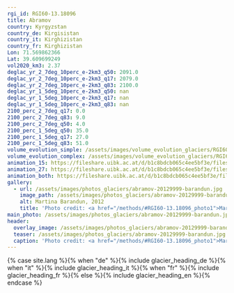 ```yaml
---
rgi_id: RGI60-13.18096
title: Abramov
country: Kyrgyzstan
country_de: Kirgisistan
country_it: Kirghizistan
country_fr: Kirghizistan
Lon: 71.569862366
Lat: 39.609699249
vol2020_km3: 2.37
deglac_yr_2_7deg_10perc_e-2km3_q50: 2091.0
deglac_yr_2_7deg_10perc_e-2km3_q17: 2079.0
deglac_yr_2_7deg_10perc_e-2km3_q83: 2100.0
deglac_yr_1_5deg_10perc_e-2km3_q50: nan
deglac_yr_1_5deg_10perc_e-2km3_q17: nan
deglac_yr_1_5deg_10perc_e-2km3_q83: nan
2100_perc_2_7deg_q17: 0.0
2100_perc_2_7deg_q83: 9.0
2100_perc_2_7deg_q50: 4.0
2100_perc_1_5deg_q50: 35.0
2100_perc_1_5deg_q17: 27.0
2100_perc_1_5deg_q83: 51.0
volume_evolution_simple: /assets/images/volume_evolution_glaciers/RGI60-13.18096_simple_en.png
volume_evolution_complex: /assets/images/volume_evolution_glaciers/RGI60-13.18096_complex_en.png
animation_15: https://fileshare.uibk.ac.at/d/b1c8bdcb065c4ee5bf3e/files/?p=%2FRGI60-13.18096_%2B1.5%C2%B0C.mp4&dl=1
animation_27: https://fileshare.uibk.ac.at/d/b1c8bdcb065c4ee5bf3e/files/?p=%2FRGI60-13.18096_%2B2.7%C2%B0C.mp4&dl=1
animation_both: https://fileshare.uibk.ac.at/d/b1c8bdcb065c4ee5bf3e/files/?p=%2FRGI60-13.18096_both.mp4&dl=1
gallery:
  - url: /assets/images/photos_glaciers/abramov-20129999-barandun.jpg
    image_path: /assets/images/photos_glaciers/abramov-20129999-barandun.jpg
    alt: Martina Barandun, 2012
    title: 'Photo credit: <a href="/methods/#RGI60-13.18096_photo1">Martina Barandun, 2012</a>'
main_photo: /assets/images/photos_glaciers/abramov-20129999-barandun.jpg
header:
  overlay_image: /assets/images/photos_glaciers/abramov-20129999-barandun.jpg
  teaser: /assets/images/photos_glaciers/abramov-20129999-barandun.jpg
  caption: 'Photo credit: <a href="/methods/#RGI60-13.18096_photo1">Martina Barandun, 2012</a>'
---
```

{% case site.lang %}{% when "de" %}{% include glacier_heading_de %}{% when "it" %}{% include glacier_heading_it %}{% when "fr" %}{% include glacier_heading_fr %}{% else %}{% include glacier_heading_en %}{% endcase %}